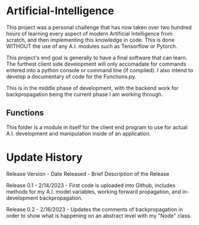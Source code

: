 # Artificial-Intelligence
This project was a personal challenge that has now taken over two hundred hours of learning every aspect of modern Artificial Intelligence from scratch, and then implementing this knowledge in code. This is done WITHOUT the use of any A.I. modules such as Tensorflow or Pytorch. 

This project's end goal is generally to have a final software that can learn. The furthest client side development will only accomadate for commands entered into a python console or command line (if compiled). I also intend to develop a documentary of code for the Functions.py. 

This is in the middle phase of development, with the backend work for backpropagation being the current phase I am working through. 

## Functions 
This folder is a module in itself for the client end program to use for actual A.I. development and manipulation inside of an application. 


# Update History 

Release Version - Date Released - Brief Description of the Release 

Release 0.1 - 2/14/2023 - First code is uploaded into Github, includes methods for my A.I. model variables, working forward propagation, and in-development backpropagation. 

Release 0.2 - 2/16/2023 - Updates the comments of backpropagation in order to show what is happening on an abstract level with my "Node" class. 
